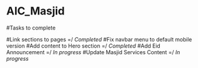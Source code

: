 # AIC_Masjid

#Tasks to complete

#Link sections to pages =/ _Completed_
#Fix navbar menu to default mobile version
#Add content to Hero section =/ _Completed_
#Add Eid Announcement =/ _In progress_
#Update Masjid Services Content =/ _In progress_
